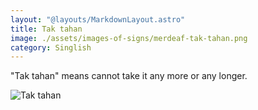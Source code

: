 ```yaml
---
layout: "@layouts/MarkdownLayout.astro"
title: Tak tahan
image: ./assets/images-of-signs/merdeaf-tak-tahan.png
category: Singlish
---
```


"Tak tahan" means cannot take it any more or any longer.

![Tak tahan](@signs/merdeaf-tak-tahan.png)
